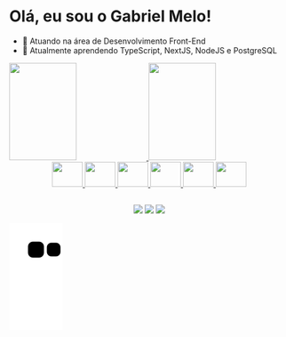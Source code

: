 # Olá, eu sou o Gabriel Melo!
- 🔭 Atuando na área de Desenvolvimento Front-End
- 🌱 Atualmente aprendendo TypeScript, NextJS, NodeJS e PostgreSQL

<div>
  <a href="https://github.com/gabrielmelov">
  <img height="175em" width="49%" src="https://github-readme-stats.vercel.app/api?username=gabrielmelov&show_icons=true&theme=cobalt&include_all_commits=true&count_private=true">
  <img height="175em" width="49%" src="https://github-readme-stats.vercel.app/api/top-langs/?username=gabrielmelov&layout=compact&langs_count=7&theme=cobalt">
</div>

<div align="center">
  <img height="45" width="55" src="https://cdn.jsdelivr.net/gh/devicons/devicon/icons/javascript/javascript-original.svg" />
  <img height="45" width="55" src="https://cdn.jsdelivr.net/gh/devicons/devicon/icons/typescript/typescript-original.svg" />
  <img height="45" width="55" src="https://cdn.jsdelivr.net/gh/devicons/devicon/icons/react/react-original.svg" />
  <img height="45" width="55" src="https://cdn.jsdelivr.net/gh/devicons/devicon/icons/html5/html5-original.svg" />
  <img height="45" width="55" src="https://cdn.jsdelivr.net/gh/devicons/devicon/icons/css3/css3-original.svg" />  
  <img height="45" width="55" src="https://cdn.jsdelivr.net/gh/devicons/devicon/icons/nodejs/nodejs-original.svg" />                   
</div>

##

<div align="center">
  <a href="https://www.linkedin.com/in/gabriel-melov/" target="_blank"><img src="https://img.shields.io/badge/LinkedIn-0077B5?style=for-the-badge&logo=linkedin&logoColor=white"></a>
  <a href="https://www.instagram.com/gabriel.melov/" target="_blank"><img src="https://img.shields.io/badge/Instagram-E4405F?style=for-the-badge&logo=instagram&logoColor=white"></a>
  <a href="mailto:gabrielmvalley@gmail.com" target="_blank"><img src="https://img.shields.io/badge/Gmail-D14836?style=for-the-badge&logo=gmail&logoColor=white"></a>
</div>

![Snake animation](https://github.com/gabrielmelov/gabrielmelov/blob/output/github-contribution-grid-snake.svg)
